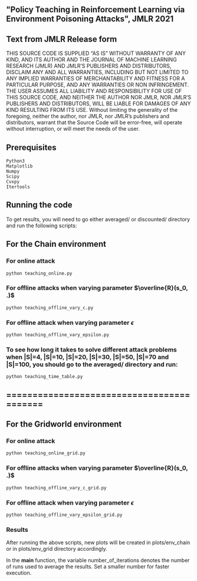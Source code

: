 ## "Policy Teaching in Reinforcement Learning via Environment Poisoning Attacks", JMLR 2021

## Text from JMLR Release form
THIS SOURCE CODE IS SUPPLIED “AS IS” WITHOUT WARRANTY OF ANY KIND, AND ITS AUTHOR AND THE JOURNAL OF MACHINE LEARNING RESEARCH (JMLR) AND JMLR’S PUBLISHERS AND DISTRIBUTORS, DISCLAIM ANY AND ALL WARRANTIES, INCLUDING BUT NOT LIMITED TO ANY IMPLIED WARRANTIES OF MERCHANTABILITY AND FITNESS FOR A PARTICULAR PURPOSE, AND ANY WARRANTIES OR NON INFRINGEMENT. THE USER ASSUMES ALL LIABILITY AND RESPONSIBILITY FOR USE OF THIS SOURCE CODE, AND NEITHER THE AUTHOR NOR JMLR, NOR JMLR’S PUBLISHERS AND DISTRIBUTORS, WILL BE LIABLE FOR DAMAGES OF ANY KIND RESULTING FROM ITS USE. Without limiting the generality of the foregoing, neither the author, nor JMLR, nor JMLR’s publishers and distributors, warrant that the Source Code will be error-free, will operate without interruption, or will meet the needs of the user.

## Prerequisites
```
Python3
Matplotlib
Numpy
Scipy
Cvxpy
Itertools
```

## Running the code
To get results, you will need to go either averaged/ or discounted/ directory and run the following scripts:

## For the Chain environment

### For online attack
```
python teaching_online.py
```

### For offline attacks when varying parameter $\overline{R}(s_0, .)$
```
python teaching_offline_vary_c.py
```

### For offline attack when varying parameter $\epsilon$
```
python teaching_offline_vary_epsilon.py
```

### To see how long it takes to solve different attack problems when |S|=4, |S|=10, |S|=20, |S|=30, |S|=50, |S|=70 and |S|=100, you should go to the averaged/ directory and run:
```
python teaching_time_table.py
```
## ==========================================

## For the Gridworld environment

### For online attack 
```
python teaching_online_grid.py
```

### For offline attacks when varying parameter $\overline{R}(s_0, .)$ 
```
python teaching_offline_vary_c_grid.py
```

### For offline attack when varying parameter $\epsilon$
```
python teaching_offline_vary_epsilon_grid.py
```

### Results

After running the above scripts, new plots will be created in plots/env_chain or in plots/env_grid directory accordingly.

In the __main__ function, the variable number_of_iterations denotes the number of runs used to average the results. Set a smaller number for faster execution.
